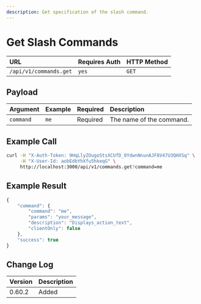 ```yaml
---
description: Get specification of the slash command.
---
```


# Get Slash Commands

| URL | Requires Auth | HTTP Method |
| :--- | :--- | :--- |
| `/api/v1/commands.get` | `yes` | `GET` |

## Payload

| Argument | Example | Required | Description |
| :--- | :--- | :--- | :--- |
| `command` | `me` | Required | The name of the command. |

## Example Call

```bash
curl -H "X-Auth-Token: 9HqLlyZOugoStsXCUfD_0YdwnNnunAJF8V47U3QHXSq" \
     -H "X-User-Id: aobEdbYhXfu5hkeqG" \
     http://localhost:3000/api/v1/commands.get?command=me
```

## Example Result

```javascript
{
    "command": {
        "command": "me",
        "params": "your_message",
        "description": "Displays_action_text",
        "clientOnly": false
    },
    "success": true
}
```

## Change Log

| Version | Description |
| :--- | :--- |
| 0.60.2 | Added |

